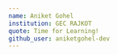 ```yaml
---
name: Aniket Gohel
institution: GEC RAJKOT
quote: Time for Learning!
github_user: aniketgohel-dev
---
```

